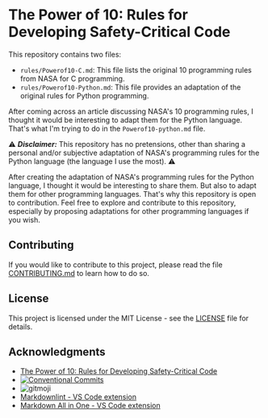 # The Power of 10: Rules for Developing Safety-Critical Code

This repository contains two files:

- `rules/Powerof10-C.md`: This file lists the original 10 programming rules from NASA for C programming.
- `rules/Powerof10-Python.md`: This file provides an adaptation of the original rules for Python programming.

After coming across an article discussing NASA's 10 programming rules, I thought it would be interesting to adapt them for the Python language. That's what I'm trying to do in the `Powerof10-python.md` file.

:warning: ***Disclaimer:*** This repository has no pretensions, other than sharing a personal and/or subjective adaptation of NASA's programming rules for the Python language (the language I use the most). :warning:

After creating the adaptation of NASA's programming rules for the Python language, I thought it would be interesting to share them. But also to adapt them for other programming languages. That's why this repository is open to contribution. Feel free to explore and contribute to this repository, especially by proposing adaptations for other programming languages if you wish.

## Contributing

If you would like to contribute to this project, please read the file [CONTRIBUTING.md](CONTRIBUTING.md) to learn how to do so.

## License

This project is licensed under the MIT License - see the [LICENSE](LICENSE) file for details.

## Acknowledgments

- [The Power of 10: Rules for Developing Safety-Critical Code](http://web.eecs.umich.edu/~imarkov/10rules.pdf)
- [![Conventional Commits](https://img.shields.io/badge/Conventional%20Commits-1.0.0-%23FE5196?logo=conventionalcommits&logoColor=white)](https://conventionalcommits.org)
- ![gitmoji](https://img.shields.io/badge/gitmoji-%20%F0%9F%98%9C%20%F0%9F%98%8D-FFDD67?style=flat-square)
- [Markdownlint - VS Code extension](https://marketplace.visualstudio.com/items?itemName=DavidAnson.vscode-markdownlint)
- [Markdown All in One - VS Code extension](https://marketplace.visualstudio.com/items?itemName=yzhang.markdown-all-in-one)

